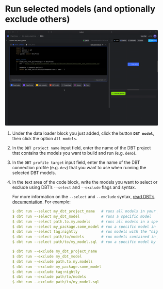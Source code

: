# Run selected models (and optionally exclude others)

![](https://raw.githubusercontent.com/mage-ai/assets/main/dbt/add-dbt-models.gif)

1. Under the data loader block you just added, click the button <b>`DBT model`</b>,
then click the option `All models`.
1. In the `DBT project name` input field, enter the name of the DBT project that
contains the models you want to build and run (e.g. `demo`).
1. In the `DBT profile target` input field, enter the name of the DBT connection profile
(e.g. `dev`) that you want to use when running the selected DBT models.
1. In the text area of the code block, write the models you want to select or exclude
using DBT’s `--select` and `--exclude` flags and syntax.

    For more information on the `--select` and `--exclude` syntax,
    [read DBT’s documentation](https://docs.getdbt.com/reference/node-selection/syntax#examples).
    For example:

    ```yaml
    $ dbt run --select my_dbt_project_name   # runs all models in your project
    $ dbt run --select my_dbt_model          # runs a specific model
    $ dbt run --select path.to.my.models     # runs all models in a specific directory
    $ dbt run --select my_package.some_model # run a specific model in a specific package
    $ dbt run --select tag:nightly           # run models with the "nightly" tag
    $ dbt run --select path/to/models        # run models contained in path/to/models
    $ dbt run --select path/to/my_model.sql  # run a specific model by its path
    ```

    ```yaml
    $ dbt run --exclude my_dbt_project_name
    $ dbt run --exclude my_dbt_model
    $ dbt run --exclude path.to.my.models
    $ dbt run --exclude my_package.some_model
    $ dbt run --exclude tag:nightly
    $ dbt run --exclude path/to/models
    $ dbt run --exclude path/to/my_model.sql
    ```
